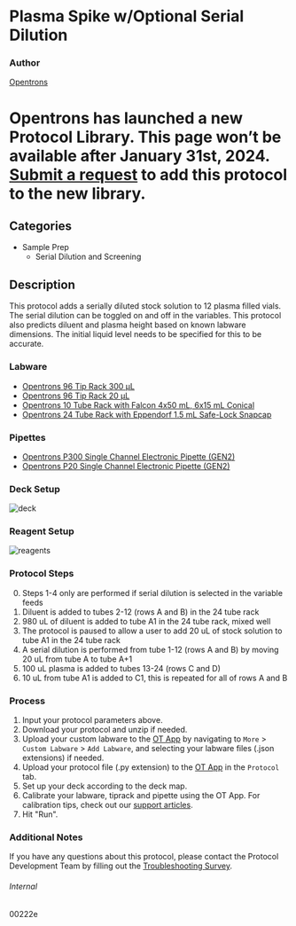 # Plasma Spike w/Optional Serial Dilution


### Author
[Opentrons](https://opentrons.com/)



# Opentrons has launched a new Protocol Library. This page won’t be available after January 31st, 2024. [Submit a request](https://docs.google.com/forms/d/e/1FAIpQLSdYYp9QCKow4nn0KlCVsMS3HX0eJ0N9O7-erajKvcpT0lWbSg/viewform) to add this protocol to the new library.

## Categories
* Sample Prep
	* Serial Dilution and Screening


## Description
This protocol adds a serially diluted stock solution to 12 plasma filled vials. The serial dilution can be toggled on and off in the variables. This protocol also predicts diluent and plasma height based on known labware dimensions. The initial liquid level needs to be specified for this to be accurate.


### Labware
* [Opentrons 96 Tip Rack 300 µL](https://shop.opentrons.com/collections/opentrons-tips/products/opentrons-300ul-tips)
* [Opentrons 96 Tip Rack 20 µL](https://shop.opentrons.com/collections/opentrons-tips/products/opentrons-10ul-tips)
* [Opentrons 10 Tube Rack with Falcon 4x50 mL, 6x15 mL Conical](https://shop.opentrons.com/collections/opentrons-tips/products/tube-rack-set-1)
* [Opentrons 24 Tube Rack with Eppendorf 1.5 mL Safe-Lock Snapcap](https://shop.opentrons.com/collections/opentrons-tips/products/tube-rack-set-1)


### Pipettes
* [Opentrons P300 Single Channel Electronic Pipette (GEN2)](https://shop.opentrons.com/single-channel-electronic-pipette-p20/)
* [Opentrons P20 Single Channel Electronic Pipette (GEN2)](https://shop.opentrons.com/single-channel-electronic-pipette-p20/)


### Deck Setup
![deck](https://opentrons-protocol-library-website.s3.amazonaws.com/custom-README-images/00222e/deck.png)


### Reagent Setup
![reagents](https://opentrons-protocol-library-website.s3.amazonaws.com/custom-README-images/00222e/reagents.png)


### Protocol Steps
0. Steps 1-4 only are performed if serial dilution is selected in the variable feeds
1. Diluent is added to tubes 2-12 (rows A and B) in the 24 tube rack
2. 980 uL of diluent is added to tube A1 in the 24 tube rack, mixed well
3. The protocol is paused to allow a user to add 20 uL of stock solution to tube A1 in the 24 tube rack
4. A serial dilution is performed from tube 1-12 (rows A and B) by moving 20 uL from tube A to tube A+1
5. 100 uL plasma is added to tubes 13-24 (rows C and D)
6. 10 uL from tube A1 is added to C1, this is repeated for all of rows A and B



### Process
1. Input your protocol parameters above.
2. Download your protocol and unzip if needed.
3. Upload your custom labware to the [OT App](https://opentrons.com/ot-app) by navigating to `More` > `Custom Labware` > `Add Labware`, and selecting your labware files (.json extensions) if needed.
4. Upload your protocol file (.py extension) to the [OT App](https://opentrons.com/ot-app) in the `Protocol` tab.
5. Set up your deck according to the deck map.
6. Calibrate your labware, tiprack and pipette using the OT App. For calibration tips, check out our [support articles](https://support.opentrons.com/en/collections/1559720-guide-for-getting-started-with-the-ot-2).
7. Hit "Run".


### Additional Notes
If you have any questions about this protocol, please contact the Protocol Development Team by filling out the [Troubleshooting Survey](https://protocol-troubleshooting.paperform.co/).


###### Internal
00222e
